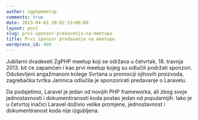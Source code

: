 ```yaml
---
author: zgphpmeetup
comments: true
date: 2013-04-01 10:02:51+00:00
layout: post
slug: prvi-sponzor-predavanja-na-meetupu
title: Prvi sponzor predavanja na meetupu
wordpress_id: 469
---
```


Jubilarni dvadeseti ZgPHP meetup koji se održava u četvrtak, 18. travnja 2013. bit će zapamćen i kao prvi meetup kojeg su odlučili podržati sponzori. Oduševljeni angažmanom kolege Svrtana u promociji njihovih proizvoda, zagrebačka tvrtka Jamnica odlučila je sponzorirati predavanje o Laravelu.

Da podsjetimo, Laravel je jedan od novijih PHP frameworka, ali zbog svoje jednostavnosti i dokumentiranosti koda postao jedan od popularnijih. Iako je u četvrtoj inačici Laravel doživio velike promjene, jednostavnost i dokumentiranost koda nije izgubljena.
